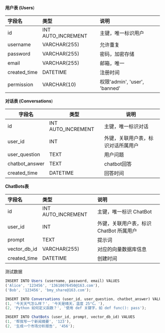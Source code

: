 

**用户表 (Users**)

| **字段名** | **类型** | **说明**|
| :--- | :--- |:---------|
| id | INT AUTO_INCREMENT | 主键，唯一标识用户|
| username | VARCHAR(255) | 允许重复|
| password | VARCHAR(255) | 密码，加密存储|
| email | VARCHAR(255) | 邮箱，唯一|
| created_time | DATETIME | 注册时间|
| permission | VARCHAR(10) | 权限'admin', 'user', 'banned'|



**对话表 (Conversations**)

| **字段名** | **类型** | **说明** |
| --- | --- | --- |
| id | INT AUTO_INCREMENT | 主键，唯一标识对话 |
| user_id | INT | 外键，关联用户表，标识对话所属用户 |
| user_question | TEXT | 用户问题 |
| chatbot_answer | TEXT | chatbot回答 |
| created_time | DATETIME | 回答时间 |


**ChatBots表**

| **字段名** | **类型** | **说明** |
| :--- | :--- | :--- |
| id | INT AUTO_INCREMENT | 主键，唯一标识 ChatBot |
| user_id | INT | 外键，关联用户表，标识 ChatBot 所属用户 |
| prompt | TEXT | 提示词 |
| vector_db_id | VARCHAR(255) | 对应的向量数据库信息 |
| created_time | DATETIME | 创建时间 |


测试数据

```javascript
INSERT INTO Users (username, password, email) VALUES
('Alice', '123456', '13610076450@163.com'),
('Bob', '123456', 'bmy_share@163.com');

INSERT INTO Conversations (user_id, user_question, chatbot_answer) VALUES
(1, '今天天气怎么样？', '今天是晴天，温度 25°C。'),
(2, 'Python 如何定义函数？', '使用 def 关键字，如 def func(): pass');

INSERT INTO ChatBots (user_id, prompt, vector_db_id) VALUES
(1, '帮我写一个新闻摘要', '123'),
(2, '生成一个市场分析报告', '456');
```

